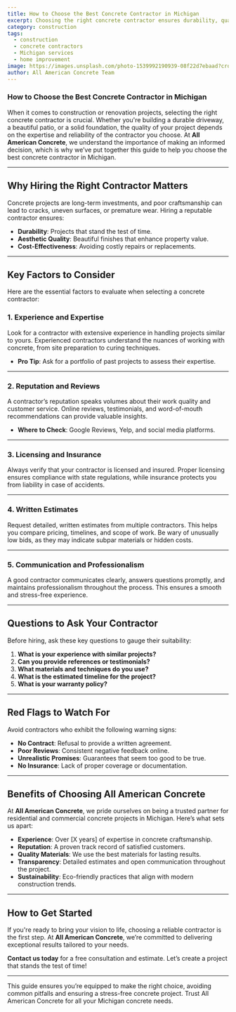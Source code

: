 ```yaml
---
title: How to Choose the Best Concrete Contractor in Michigan
excerpt: Choosing the right concrete contractor ensures durability, quality, and long-term value. All American Concrete provides expert services tailored to Michigan projects.
category: construction
tags:
  - construction
  - concrete contractors
  - Michigan services
  - home improvement
image: https://images.unsplash.com/photo-1539992190939-08f22d7ebaad?crop=entropy&cs=tinysrgb&fit=max&fm=jpg&ixid=M3w0OTQyMTV8MHwxfHNlYXJjaHw4fHxjaG9pY2UlMjB8ZW58MHx8fHwxNzMyMDM3NjI3fDA&ixlib=rb-4.0.3&q=80&w=400
author: All American Concrete Team
---
```



### How to Choose the Best Concrete Contractor in Michigan  

When it comes to construction or renovation projects, selecting the right concrete contractor is crucial. Whether you're building a durable driveway, a beautiful patio, or a solid foundation, the quality of your project depends on the expertise and reliability of the contractor you choose. At **All American Concrete**, we understand the importance of making an informed decision, which is why we’ve put together this guide to help you choose the best concrete contractor in Michigan.  

---

## Why Hiring the Right Contractor Matters  

Concrete projects are long-term investments, and poor craftsmanship can lead to cracks, uneven surfaces, or premature wear. Hiring a reputable contractor ensures:  
- **Durability**: Projects that stand the test of time.  
- **Aesthetic Quality**: Beautiful finishes that enhance property value.  
- **Cost-Effectiveness**: Avoiding costly repairs or replacements.  

---

## Key Factors to Consider  

Here are the essential factors to evaluate when selecting a concrete contractor:  

### 1. **Experience and Expertise**  
Look for a contractor with extensive experience in handling projects similar to yours. Experienced contractors understand the nuances of working with concrete, from site preparation to curing techniques.  

- **Pro Tip**: Ask for a portfolio of past projects to assess their expertise.  

---

### 2. **Reputation and Reviews**  
A contractor’s reputation speaks volumes about their work quality and customer service. Online reviews, testimonials, and word-of-mouth recommendations can provide valuable insights.  

- **Where to Check**: Google Reviews, Yelp, and social media platforms.  

---

### 3. **Licensing and Insurance**  
Always verify that your contractor is licensed and insured. Proper licensing ensures compliance with state regulations, while insurance protects you from liability in case of accidents.  

---

### 4. **Written Estimates**  
Request detailed, written estimates from multiple contractors. This helps you compare pricing, timelines, and scope of work. Be wary of unusually low bids, as they may indicate subpar materials or hidden costs.  

---

### 5. **Communication and Professionalism**  
A good contractor communicates clearly, answers questions promptly, and maintains professionalism throughout the process. This ensures a smooth and stress-free experience.  

---

## Questions to Ask Your Contractor  

Before hiring, ask these key questions to gauge their suitability:  
1. **What is your experience with similar projects?**  
2. **Can you provide references or testimonials?**  
3. **What materials and techniques do you use?**  
4. **What is the estimated timeline for the project?**  
5. **What is your warranty policy?**  

---

## Red Flags to Watch For  

Avoid contractors who exhibit the following warning signs:  
- **No Contract**: Refusal to provide a written agreement.  
- **Poor Reviews**: Consistent negative feedback online.  
- **Unrealistic Promises**: Guarantees that seem too good to be true.  
- **No Insurance**: Lack of proper coverage or documentation.  

---

## Benefits of Choosing All American Concrete  

At **All American Concrete**, we pride ourselves on being a trusted partner for residential and commercial concrete projects in Michigan. Here’s what sets us apart:  
- **Experience**: Over [X years] of expertise in concrete craftsmanship.  
- **Reputation**: A proven track record of satisfied customers.  
- **Quality Materials**: We use the best materials for lasting results.  
- **Transparency**: Detailed estimates and open communication throughout the project.  
- **Sustainability**: Eco-friendly practices that align with modern construction trends.  

---

## How to Get Started  

If you're ready to bring your vision to life, choosing a reliable contractor is the first step. At **All American Concrete**, we’re committed to delivering exceptional results tailored to your needs.  

**Contact us today** for a free consultation and estimate. Let’s create a project that stands the test of time!  

--- 

This guide ensures you’re equipped to make the right choice, avoiding common pitfalls and ensuring a stress-free concrete project. Trust All American Concrete for all your Michigan concrete needs.